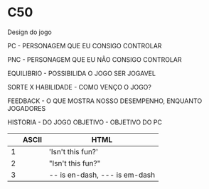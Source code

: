 # C50


Design do jogo 

PC - PERSONAGEM QUE EU CONSIGO CONTROLAR 


PNC - PERSONAGEM QUE EU NÃO CONSIGO CONTROLAR 


EQUILIBRIO - POSSIBILIDA O JOGO SER JOGAVEL 


SORTE X HABILIDADE - COMO VENÇO O JOGO? 



FEEDBACK - O QUE MOSTRA NOSSO DESEMPENHO, ENQUANTO JOGADORES 


HISTORIA - DO JOGO OBJETIVO - OBJETIVO DO PC


|       |ASCII                          |HTML                         |
|-|-------------------------------|-----------------------------|
|1|          |'Isn't this fun?'            |
|2|         |"Isn't this fun?"            |
|3|          |-- is en-dash, --- is em-dash|

